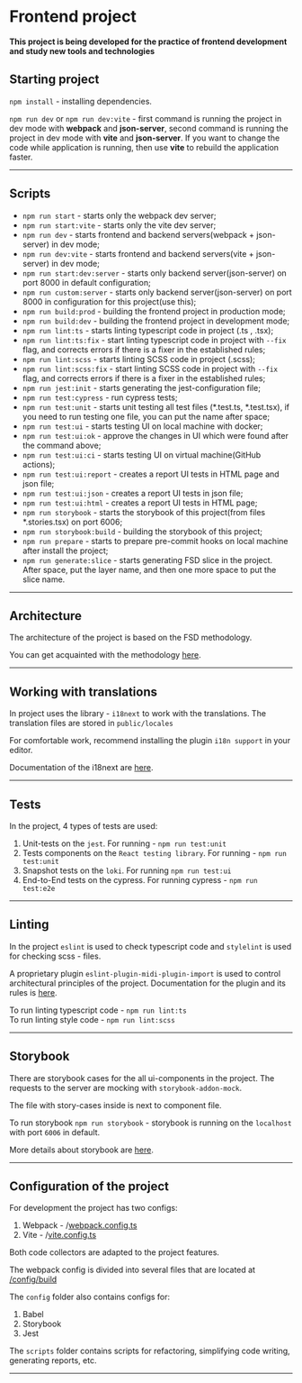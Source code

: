# Frontend project 

**This project is being developed for the practice of frontend development and study new tools and technologies**

## Starting project

``npm install`` - installing dependencies.
  
``npm run dev`` or ``npm run dev:vite`` - first command is running the project in dev mode with **webpack** and **json-server**,
second command is running the project in dev mode with **vite** and **json-server**. If you want to change the code while application is running,
then use **vite** to rebuild the application faster. 

----

## Scripts

- ``npm run start`` - starts only the webpack dev server;
- ``npm run start:vite`` - starts only the vite dev server;
- ``npm run dev`` - starts frontend and backend servers(webpack + json-server) in dev mode;
- ``npm run dev:vite`` - starts frontend and backend servers(vite + json-server) in dev mode;
- ``npm run start:dev:server`` - starts only backend server(json-server) on port 8000 in default configuration;
- ``npm run custom:server`` - starts only backend server(json-server) on port 8000 in configuration for this project(use this); 
- ``npm run build:prod`` - building the frontend project in production mode;
- ``npm run build:dev`` - building the frontend project in development mode; 
- ``npm run lint:ts`` - starts linting typescript code in project (.ts , .tsx);
- ``npm run lint:ts:fix`` - start linting typescript code in project with ``--fix`` flag, and corrects errors
if there is a fixer in the established rules;
- ``npm run lint:scss`` - starts linting SCSS code in project (.scss);
- ``npm run lint:scss:fix`` - start linting SCSS code in project with ``--fix`` flag, and corrects errors
if there is a fixer in the established rules;
- ``npm run jest:init`` - starts generating the jest-configuration file;
- ``npm run test:cypress`` - run cypress tests;
- ``npm run test:unit`` - starts unit testing all test files (*.test.ts, *.test.tsx), if you need to run testing one
file, you can put the name after space;
- ``npm run test:ui`` - starts testing UI on local machine with docker;
- ``npm run test:ui:ok`` - approve the changes in UI which were found after the command above;
- ``npm run test:ui:ci`` - starts testing UI on virtual machine(GitHub actions);
- ``npm run test:ui:report`` - creates a report UI tests in HTML page and json file;
- ``npm run test:ui:json`` - creates a report UI tests in json file;
- ``npm run test:ui:html`` - creates a report UI tests in HTML page;
- ``npm run storybook`` - starts the storybook of this project(from files *.stories.tsx) on port 6006;
- ``npm run storybook:build`` - building the storybook of this project;
- ``npm run prepare`` - starts to prepare pre-commit hooks on local machine after install the project; 
- ``npm run generate:slice`` - starts generating FSD slice in the project. After space, put the layer name, and then 
one more space to put the slice name.
----

## Architecture

The architecture of the project is based on the FSD methodology.  

You can get acquainted with the methodology [here](https://feature-sliced.design/).

----

## Working with translations

In project uses the library - `i18next` to work with the translations.
The translation files are stored in  `public/locales`   

For comfortable work, recommend installing the plugin `i18n support` in your editor. 

Documentation of the i18next are [here](https://www.i18next.com/).

----

## Tests

In the project, 4 types of tests are used:
1. Unit-tests on the `jest`. For running - `npm run test:unit`
2. Tests components on the `React testing library`. For running - `npm run test:unit`
3. Snapshot tests on the `loki`. For running `npm run test:ui`
4. End-to-End tests on the cypress. For running cypress - `npm run test:e2e` 

---

## Linting

In the project `eslint` is used to check typescript code and 
`stylelint` is used for checking scss - files. 

A proprietary plugin `eslint-plugin-midi-plugin-import` is used to control architectural principles of the project.
Documentation for the plugin and its rules is [here](https://github.com/MiDimas/eslint-plugin-midi-frontend-import-plugin).

To run linting typescript code - `npm run lint:ts`  
To run linting style code - `npm run lint:scss`

----

## Storybook

There are storybook cases for the all ui-components in the project. 
The requests to the server are mocking with `storybook-addon-mock`.

The file with story-cases inside is next to component file.

To run storybook `npm run storybook` - storybook is running on the `localhost` 
with port `6006` in default.

More details about storybook are [here](https://storybook.js.org/docs/get-started).

----

## Configuration of the project

For development the project has two configs:
1. Webpack - /[webpack.config.ts](webpack.config.ts)
2. Vite - /[vite.config.ts](vite.config.ts)  

Both code collectors are adapted to the project features.

The webpack config is divided into several files that are located at [/config/build](config%2Fbuild)

The `config` folder also contains configs for:
1. Babel
2. Storybook
3. Jest

The `scripts` folder contains scripts for refactoring, simplifying code writing, 
generating reports, etc.

----